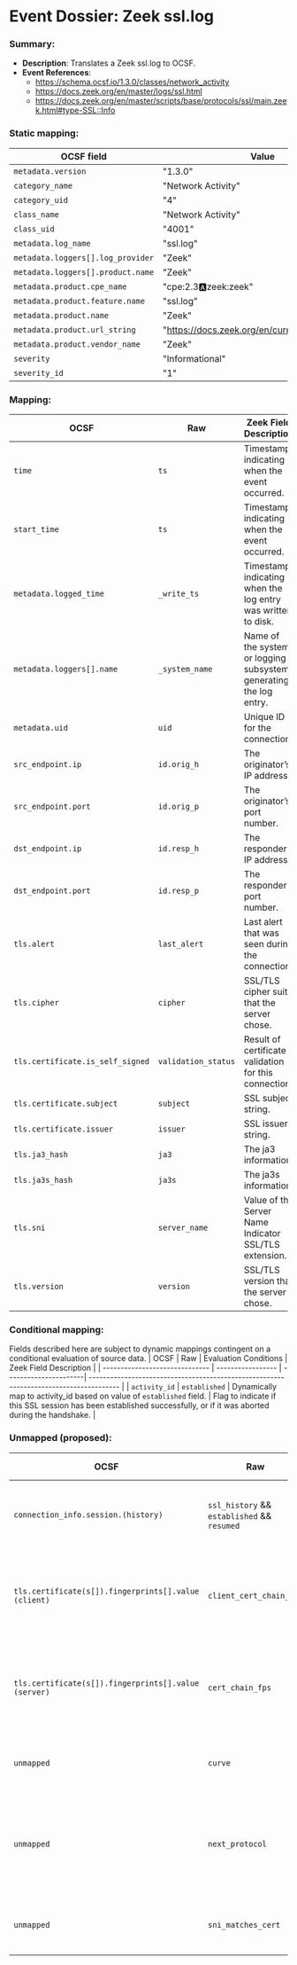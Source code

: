 # Event Dossier: Zeek ssl.log
### Summary:
- **Description**: Translates a Zeek ssl.log to OCSF. 
- **Event References**:
  - https://schema.ocsf.io/1.3.0/classes/network_activity
  - https://docs.zeek.org/en/master/logs/ssl.html
  - https://docs.zeek.org/en/master/scripts/base/protocols/ssl/main.zeek.html#type-SSL::Info

 ### Static mapping:
| OCSF field                          | Value                                           |
| ----------------------------------- | ----------------------------------------------- |
| `metadata.version`                  | "1.3.0"                                         |
| `category_name`                     | "Network Activity"                              |
| `category_uid`                      | "4"                                             |
| `class_name`                        | "Network Activity"                              |
| `class_uid`                         | "4001"                                          |
| `metadata.log_name`                 | "ssl.log"                                      |
| `metadata.loggers[].log_provider`   | "Zeek"                                          |
| `metadata.loggers[].product.name`   | "Zeek"                                          |
| `metadata.product.cpe_name`         | "cpe:2.3:a:zeek:zeek"                           |
| `metadata.product.feature.name`     | "ssl.log"                                      |
| `metadata.product.name`             | "Zeek"                                          |
| `metadata.product.url_string`       | "https://docs.zeek.org/en/current/logs/ssl.html"|
| `metadata.product.vendor_name`      | "Zeek"                                          |
| `severity`                          | "Informational"                                 |
| `severity_id`                       | "1"                                             |

 ### Mapping:
| OCSF                           | Raw                         | Zeek Field Description                                                                  |
| ------------------------------ | --------------------------- | --------------------------------------------------------------------------------------- |
| `time`                         | `ts`                        | Timestamp indicating when the event occurred.                                           |
| `start_time`                   | `ts`                        | Timestamp indicating when the event occurred.                                           |
| `metadata.logged_time`         | `_write_ts`                 | Timestamp indicating when the log entry was written to disk.                            |
| `metadata.loggers[].name`      | `_system_name`              | Name of the system or logging subsystem generating the log entry.                       |
| `metadata.uid`                 | `uid`                       | Unique ID for the connection.                                                           |
| `src_endpoint.ip`              | `id.orig_h`                 | The originator’s IP address.                                                            |
| `src_endpoint.port`            | `id.orig_p`                 | The originator’s port number.                                                           |
| `dst_endpoint.ip`              | `id.resp_h`                 | The responder’s IP address.                                                             |
| `dst_endpoint.port`            | `id.resp_p`                 | The responder’s port number.                                                            |
| `tls.alert`                    | `last_alert`                | Last alert that was seen during the connection.                                         |
| `tls.cipher`                   | `cipher`                    | SSL/TLS cipher suite that the server chose.                                             |
| `tls.certificate.is_self_signed` | `validation_status`       | Result of certificate validation for this connection.                                   |
| `tls.certificate.subject`      | `subject`                   | SSL subject string.                                                                     |
| `tls.certificate.issuer`       | `issuer`                    | SSL issuer string.                                                                      |
| `tls.ja3_hash`                 | `ja3`                       | The ja3 information.                                                                    |
| `tls.ja3s_hash`                | `ja3s`                      | The ja3s information.                                                                   |
| `tls.sni`                      | `server_name`               | Value of the Server Name Indicator SSL/TLS extension.                                   |
| `tls.version`                  | `version`                   | SSL/TLS version that the server chose.                                                  |

 ### Conditional mapping:
Fields described here are subject to dynamic mappings contingent on a conditional evaluation of source data.
| OCSF                           | Raw               | Evaluation Conditions | Zeek Field Description                                                                 |
| ------------------------------ | ----------------- | ----------------------| -------------------------------------------------------------------------------------- |
| `activity_id`                  | `established`     | Dynamically map to activity_id based on value of `established` field. | Flag to indicate if this SSL session has been established successfully, or if it was aborted during the handshake. |

 ### Unmapped (proposed):
| OCSF                     | Raw                                      | Zeek Field Description                                                                 |
| -------------------------| -----------------------------------------| --------------------------------------------------------------------------------------- |
| `connection_info.session.(history)` | `ssl_history` && `established` && `resumed` | SSL history showing which types of packets we received in which order.                 |
| `tls.certificate(s[]).fingerprints[].value (client)` | `client_cert_chain_fps` | An ordered vector of all certificate fingerprints for the certificates offered by the client. |
| `tls.certificate(s[]).fingerprints[].value (server)` | `cert_chain_fps`        | An ordered vector of all certificate fingerprints for the certificates offered by the server. |
| `unmapped`               | `curve`                                  | Elliptic curve the server chose when using ECDH/ECDHE.                                 |
| `unmapped`               | `next_protocol`                          | Next protocol the server chose using the application layer next protocol extension, if present. |
| `unmapped`               | `sni_matches_cert`                       | Set to true if the hostname sent in the SNI matches the certificate.                   |
